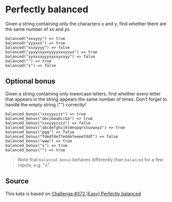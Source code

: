 # Perfectly balanced
Given a string containing only the characters x and y, find whether there are the same number of xs and ys.

```
balanced("xxxyyy") => true
balanced("yyyxxx") => true
balanced("xxxyyyy") => false
balanced("yyxyxxyxxyyyyxxxyxyx") => true
balanced("xyxxxxyyyxyxxyxxyy") => false
balanced("") => true
balanced("x") => false
```

## Optional bonus
Given a string containing only lowercase letters, find whether every letter that appears in the string appears the same number of times. Don't forget to handle the empty string ("") correctly!

```
balanced_bonus("xxxyyyzzz") => true
balanced_bonus("abccbaabccba") => true
balanced_bonus("xxxyyyzzzz") => false
balanced_bonus("abcdefghijklmnopqrstuvwxyz") => true
balanced_bonus("pqq") => false
balanced_bonus("fdedfdeffeddefeeeefddf") => false
balanced_bonus("www") => true
balanced_bonus("x") => true
balanced_bonus("") => true
```

> Note that `balanced_bonus` behaves differently than `balanced` for a few inputs, e.g. "x".

## Source
This kata is based on [Challenge #372 [Easy] Perfectly balanced](https://www.reddit.com/r/dailyprogrammer/comments/afxxca/20190114_challenge_372_easy_perfectly_balanced/)
